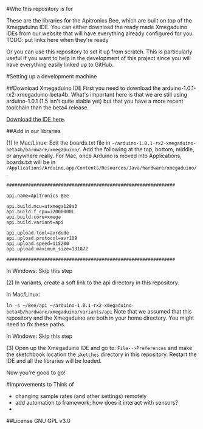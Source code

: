 #Who this repository is for

These are the libraries for the Apitronics Bee, which are built on top of the Xmegaduino IDE. You can either download the ready made Xmegaduino IDEs from our website that will have everything already configured for you.
TODO: put links here when they're ready

Or you can use this repository to set it up from scratch. This is particularly useful if you want to help in the development of this project since you will have everything easily linked up to GitHub.

#Setting up a development machine

##Download Xmegaduino IDE
First you need to download the arduino-1.0.1-rx2-xmegaduino-beta4b. What's important here is that we are still using arduino-1.0.1 (1.5 isn't quite stable yet) but that you have a more recent toolchain than the beta4 release.

[Download the IDE here](https://github.com/apitronics/Bee/releases/tag/beta-release).

##Add in our libraries

(1) 
In Mac/Linux:
Edit the boards.txt file in ```~/arduino-1.0.1-rx2-xmegaduino-beta4b/hardware/xmegaduino/```. Add the following at the top, bottom, middle, or anywhere really. For Mac, once Arduino is moved into Applications, boards.txt will be in ```/Applications/Arduino.app/Contents/Resources/Java/hardware/xmegaduino/```.

```
##############################################################

api.name=Apitronics Bee

api.build.mcu=atxmega128a3
api.build.f_cpu=32000000L
api.build.core=xmega
api.build.variant=api

api.upload.tool=avrdude
api.upload.protocol=avr109
api.upload.speed=115200
api.upload.maximum_size=131072

##############################################################
```
In Windows:
Skip this step

(2) In variants, create a soft link to the api directory in this repository.

In Mac/Linux:

```ln -s ~/Bee/api ~/arduino-1.0.1-rx2-xmegaduino-beta4b/hardware/xmegaduino/variants/api```
Note that we assumed that this repository and the Xmegaduino are both in your home directory. You might need to fix these paths.

In Windows:
Skip this step

(3) Open up the Xmegaduino IDE and go to: `File-->Preferences` and make the sketchbook location the `sketches` directory in this repository. Restart the IDE and all the libraries will be loaded.

Now you're good to go!

#Improvements to Think of
* changing sample rates (and other settings) remotely
* add automation to framework; how does it interact with sensors?
* 

##License
GNU GPL v3.0

